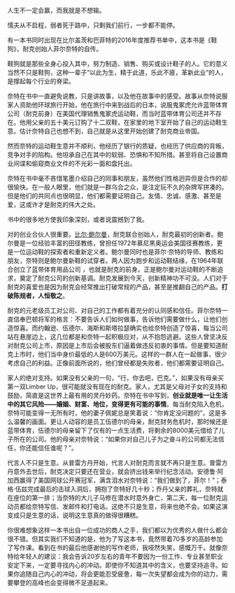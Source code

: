 人生不一定会赢，而我就是不想输。

懦夫从不启程，弱者死于路中，只剩我们前行，一步都不能停。

有一本书同时出现在比尔盖茨和巴菲特的2016年度推荐书单中，这本书是《鞋狗》，耐克创始人菲尔奈特的自传。

鞋狗就是那些全身心投入其中，努力制造、销售、购买或设计鞋子的人。它的意义当然不只是鞋狗，这种一辈子“以此为生，精于此道，乐此不疲，革新此业”的人，是撑起每个行业的脊梁。

奈特在书中一直避免说教，只是讲故事，以及他在故事中的感受。故事从奈特说服家人资助他环球旅行开始，他在旅行中来到战后的日本，说服鬼冢虎允许蓝带体育公司（耐克前身）在美国代理销售鬼冢虎运动鞋，而当时蓝带体育公司还并不存在。他用父亲的五十美元订购了十二双鞋，在家里的地下室开始了自己的运动鞋生意。估计奈特自己也想不到，自己就是从这里开始创建了耐克商业帝国。

然而奈特的运动鞋生意并不顺利，他经历了银行的质疑，也经历了供应商的背叛，竞争对手的陷构。他坦承自己在其中的软弱、恐惧和不知所措。甚至将自己设置商业间谍和偷窥商业文件的不光彩一面和盘托出。

奈特在书中毫不吝惜笔墨介绍自己的同事和朋友，虽然他们性格迥异但是合作的却很愉快。在一般人眼里，他们就是一群乌合之众，是注定玩不久的杂牌军拼凑的。但是他们的共同点也很明显，他们都需要证明自己。友情、忠诚、感激、甚至是爱，这或许才是耐克的伟大之处。

书中的很多地方使我印象深刻，或者说震撼到了我。

对的创业合伙人很重要。[比尔·鲍尔曼](http://www.nikeinc.com.cn/html/page-1300.html#none)，耐克联合创始人，耐克最初的创新者。鲍尔曼是一位经验丰富的田径教练，曾担任1972年慕尼黑奥运会美国径赛教练，更是一位运动鞋的探索者和重新定义者。鲍尔曼同时也是菲尔·奈特的导师、教练和朋友，奈特则是鲍尔曼新鞋的试穿者。两人因为跑步和运动鞋结缘，在1964年联合创立了蓝带体育用品公司 ，也就是耐克的前身。正是鲍尔曼对运动鞋的不断追求，奠定了耐克公司的创新基调。耐克发展到今天，创新精神功不可没。人们对于耐克的喜爱也是因为耐克会经常推出打破常规的产品，甚至是推翻自己的产品。**打破陈规者，人恒敬之**。

耐克的元老级员工对公司、对自己的工作都有着充分的认同感和信任。菲尔奈特一直信奉巴顿将军的格言：不要告诉人们如何做事，告诉他们需要做什么，让他们创造惊喜。而约翰逊、伍德尔、海斯和斯塔拉瑟确实也给奈特创造了惊喜，每当公司站在悬崖边上，这几位都是和奈特一起积极应对，从不抱怨逃避。这些人曾坚决反对耐克公司上市，原因是上市后会被股东们逼着做违反初衷的事情。但是要知道耐克上市时，他们当中身价最低的人是600万美元。这样的一群人在一起做事，很少考虑自己的利益。正像前面所说的，他们曾经都是失败者，他们都需要证明自己。

家人的绝对支持。如果没有父亲的一句，“行，你去吧，巴克。”，如果没有母亲买第一双Limber Up，很可能就没有现在的耐克。家人，尤其是父母对子女的支持和鼓励，简直是这世界上最有用的灵丹妙药。奈特在书中写到，**创业就是唯一让生活中的其它风险——婚姻、财富、地位，变得更有可能的事情**。每当耐克陷入危机，奈特可能变得一无所有时，他的妻子佩妮总是笑着说：“你肯定没问题的”，这是多么温馨的画面。更让人动容的是员工伍德尔的母亲，耐克财务危机时，那时候还是蓝带体育，伍德尔的母亲留下了仅有的一点生活费，将剩余的8000美元借给了儿子所在的公司。他的母亲对奈特说：“如果你对自己儿子为之奋斗的公司都无法信任，你还能信任谁呢？”。

代言人不只是生意。从普雷方丹开始，代言人对耐克而言就不再只是生意。普雷方丹意外去世后，耐克决定只要还在营业，就会挤出钱来举行纪念活动。安德鲁·阿加西赢得了美国网球公开赛冠军，满含泪水对奈特说：“我们做到了，菲尔！”；泰格·伍兹完成最后的击球入洞后，拥抱了奈特好几十秒；乔丹父亲的葬礼，奈特就在座位的第一排；当奈特的大儿子马修在潜水时意外身亡，第二天，每一位耐克运动员都给奈特写信、发邮件和打电话。这绝不只是生意，将来也绝不会。如果这演变成只是生意的话，说明这生意真的做得很糟糕。

你很难想象这样一本书出自一位成功的商人之手，我们都以为优秀的人做什么都会很不错。但其实我们不知道的是，他为了写这本书，竟然带着70多岁的高龄参加了写作课。看到在书的最后他感谢他的写作老师，我哑然失笑，感慨万千。就像奈特给年轻人的建议：我会告诉20岁左右的青年不要因为一份工作、专业甚至职业安定下来，一定要寻找内心的冲动。即使你不知道其中的含义，也要坚持追寻。如果你追随自己内心的冲动，将会更能忍受疲惫，每一次失望都会成为你的动力，需要攀登的高峰也会变得微不足道起来。






